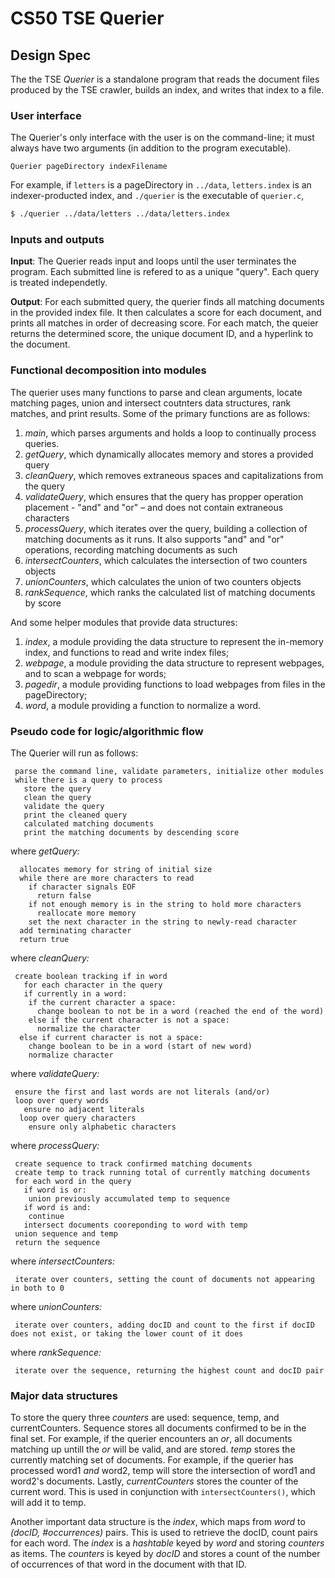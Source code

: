 # CS50 TSE Querier
## Design Spec

The the TSE *Querier* is a standalone program that reads the document files produced by the TSE crawler, builds an index, and writes that index to a file. 

### User interface

The Querier's only interface with the user is on the command-line; it must always have two arguments (in addition to the program executable).

```
Querier pageDirectory indexFilename
```

For example, if `letters` is a pageDirectory in `../data`, `letters.index` is an indexer-producted index, and `./querier` is the executable of `querier.c`,

``` bash
$ ./querier ../data/letters ../data/letters.index
```

### Inputs and outputs

**Input**: The Querier reads input and loops until the user terminates the program. Each submitted line is refered to as a unique "query". Each query is treated independetly. 

**Output**: For each submitted query, the querier finds all matching documents in the provided index file. It then calculates a score for each document, and prints all matches in order of decreasing score. For each match, the queier returns the determined score, the unique document ID, and a hyperlink to the document.  

### Functional decomposition into modules

The querier uses many functions to parse and clean arguments, locate matching pages, union and intersect coutnters data structures, rank matches, and print results. 
Some of the primary functions are as follows: 

 1. *main*, which parses arguments and holds a loop to continually process queries. 
 2. *getQuery*, which dynamically allocates memory and stores a provided query
 3. *cleanQuery*, which removes extraneous spaces and capitalizations from the query
 4. *validateQuery*, which ensures that the query has propper operation placement - "and" and "or" – and does not contain extraneous characters
 5. *processQuery*, which iterates over the query, building a collection of matching documents as it runs. It also supports "and" and "or" operations, recording matching documents as such
 6. *intersectCounters*, which calculates the intersection of two counters objects
 7. *unionCounters*, which calculates the union of two counters objects
 8. *rankSequence*, which ranks the calculated list of matching documents by score

And some helper modules that provide data structures:

 1. *index*, a module providing the data structure to represent the in-memory index, and functions to read and write index files;
 1. *webpage*, a module providing the data structure to represent webpages, and to scan a webpage for words;
 2. *pagedir*, a module providing functions to load webpages from files in the pageDirectory;
 4. *word*, a module providing a function to normalize a word.

### Pseudo code for logic/algorithmic flow

The Querier will run as follows:

     parse the command line, validate parameters, initialize other modules
     while there is a query to process
       store the query
       clean the query
       validate the query
       print the cleaned query
       calculated matching documents
       print the matching documents by descending score

where *getQuery:*

      allocates memory for string of initial size
      while there are more characters to read
        if character signals EOF
          return false
        if not enough memory is in the string to hold more characters
          reallocate more memory
        set the next character in the string to newly-read character
      add terminating character
      return true

where *cleanQuery:*

     create boolean tracking if in word
       for each character in the query
       if currently in a word:
        if the current character a space:
          change boolean to not be in a word (reached the end of the word)
        else if the current character is not a space:
          normalize the character
      else if current character is not a space:
        change boolean to be in a word (start of new word)
        normalize character


where *validateQuery:*

     ensure the first and last words are not literals (and/or)
     loop over query words
       ensure no adjacent literals
      loop over query characters
        ensure only alphabetic characters 


where *processQuery:*

     create sequence to track confirmed matching documents
     create temp to track running total of currently matching documents 
     for each word in the query
       if word is or:
        union previously accumulated temp to sequence
       if word is and:
        continue
       intersect documents cooreponding to word with temp
     union sequence and temp
     return the sequence 


where *intersectCounters:*

     iterate over counters, setting the count of documents not appearing in both to 0


where *unionCounters:*

     iterate over counters, adding docID and count to the first if docID does not exist, or taking the lower count of it does
  

where *rankSequence:*

     iterate over the sequence, returning the highest count and docID pair

### Major data structures
To store the query three *counters* are used: sequence, temp, and currentCounters. Sequence stores all documents confirmed to be in the final set. For example, if the querier encounters an *or*, all documents matching up untill the *or* will be valid, and are stored. *temp* stores the currently matching set of documents. For example, if the querier has processed word1 *and* word2, temp will store the intersection of word1 and word2's documents. Lastly, *currentCounters* stores the counter of the current word. This is used in conjunction with `intersectCounters()`, which will add it to temp. 

Another important data structure is the *index*, which maps from *word* to *(docID, #occurrences)* pairs. This is used to retrieve the docID, count pairs for each word. 
The *index* is a *hashtable* keyed by *word* and storing *counters* as items.
The *counters* is keyed by *docID* and stores a count of the number of occurrences of that word in the document with that ID. 
